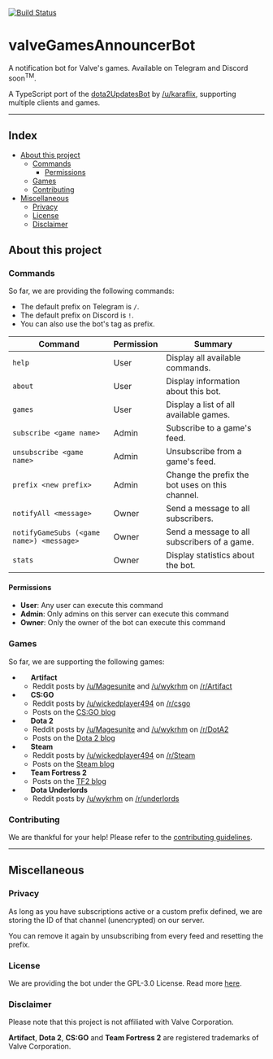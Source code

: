 [![Build Status](https://travis-ci.com/TimJentzsch/valveGamesAnnouncerBot.svg?branch=develop)](https://travis-ci.com/TimJentzsch/valveGamesAnnouncerBot)

# valveGamesAnnouncerBot <!-- omit in toc -->

A notification bot for Valve's games.
Available on Telegram and Discord soon<sup>TM</sup>.

A TypeScript port of the [dota2UpdatesBot](https://github.com/zachkont/dotaUpdatesBot) by [/u/karaflix](https://www.reddit.com/message/compose/?to=karaflix), supporting multiple clients and games.

---
## Index <!-- omit in toc -->
- [About this project](#About-this-project)
  - [Commands](#Commands)
    - [Permissions](#Permissions)
  - [Games](#Games)
  - [Contributing](#Contributing)
- [Miscellaneous](#Miscellaneous)
  - [Privacy](#Privacy)
  - [License](#License)
  - [Disclaimer](#Disclaimer)

## About this project

### Commands

So far, we are providing the following commands:

- The default prefix on Telegram is `/`.
- The default prefix on Discord is `!`.
- You can also use the bot's tag as prefix.

| Command                                  | Permission | Summary                                         |
| ---------------------------------------- | ---------- | ----------------------------------------------- |
| `help`                                   | User       | Display all available commands.                 |
| `about`                                  | User       | Display information about this bot.             |
| `games`                                  | User       | Display a list of all available games.          |
| `subscribe <game name>`                  | Admin      | Subscribe to a game's feed.                     |
| `unsubscribe <game name>`                | Admin      | Unsubscribe from a game's feed.                 |
| `prefix <new prefix>`                    | Admin      | Change the prefix the bot uses on this channel. |
| `notifyAll <message>`                    | Owner      | Send a message to all subscribers.              |
| `notifyGameSubs (<game name>) <message>` | Owner      | Send a message to all subscribers of a game.    |
| `stats`                                  | Owner      | Display statistics about the bot.               |

#### Permissions

- **User**: Any user can execute this command
- **Admin**: Only admins on this server can execute this command
- **Owner**: Only the owner of the bot can execute this command

### Games

So far, we are supporting the following games:

- <img src="https://artifactwiki.com/wiki/Special:Redirect/file/Artifact_Cutout.png" align="left" height="17px"/> **Artifact**
  - Reddit posts by [/u/Magesunite](https://www.reddit.com/user/Magesunite/posts/) and [/u/wykrhm](https://www.reddit.com/user/wykrhm/posts/) on [/r/Artifact](https://www.reddit.com/r/Artifact/)
- <img src="http://media.steampowered.com/apps/csgo/blog/images/tags/csgo_blog_tag.png" align="left" height="17px"/> **CS:GO**
  - Reddit posts by [/u/wickedplayer494](https://www.reddit.com/user/wickedplayer494/posts/) on [/r/csgo](https://www.reddit.com/r/csgo/)
  - Posts on the [CS:GO blog](https://blog.counter-strike.net/)
- <img src="http://cdn.dota2.com/apps/dota2/images/reborn/day1/Dota2OrangeLogo.png" align="left" height="17px"/> **Dota 2**
  - Reddit posts by [/u/Magesunite](https://www.reddit.com/user/Magesunite/posts/) and [/u/wykrhm](https://www.reddit.com/user/wykrhm/posts/) on [/r/DotA2](https://www.reddit.com/r/DotA2/)
  - Posts on the [Dota 2 blog](http://blog.dota2.com/)
- <img src="https://pbs.twimg.com/profile_images/887778636102721536/Nxgl7xz4_400x400.jpg" align="left" height="17px"/> **Steam**
  - Reddit posts by [/u/wickedplayer494](https://www.reddit.com/user/wickedplayer494/posts/) on [/r/Steam](https://www.reddit.com/r/Steam/)
  - Posts on the [Steam blog](https://steamcommunity.com/app/593110/announcements/)
- <img src="http://icons.iconarchive.com/icons/papirus-team/papirus-apps/256/team-fortress-2-icon.png" align="left" height="17px"/> **Team Fortress 2**
  - Posts on the [TF2 blog](http://www.teamfortress.com/?tab=blog)
- <img src="https://pbs.twimg.com/profile_images/1139243347237691392/PzgWEKp7_400x400.png" align="left" height="17px"/> **Dota Underlords**
  - Reddit posts by [/u/wykrhm](https://www.reddit.com/user/wykrhm/posts/) on [/r/underlords](https://www.reddit.com/r/underlords/)

### Contributing

We are thankful for your help! Please refer to the [contributing guidelines](CONTRIBUTE.md).

---

## Miscellaneous

### Privacy

As long as you have subscriptions active or a custom prefix defined, we are storing the ID of that channel (unencrypted) on our server.

You can remove it again by unsubscribing from every feed and resetting the prefix.

### License

We are providing the bot under the GPL-3.0 License. Read more [here](LICENSE).

### Disclaimer

Please note that this project is not affiliated with Valve Corporation.

**Artifact**, **Dota 2**, **CS:GO** and **Team Fortress 2** are registered trademarks of Valve Corporation.
